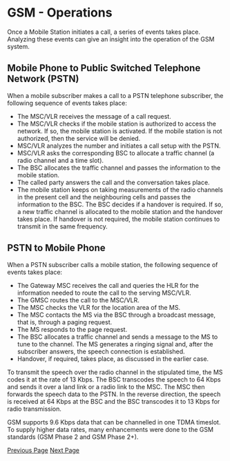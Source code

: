 # GSM - Operations
Once a Mobile Station initiates a call, a series of events takes place. Analyzing these events can give an insight into the operation of the GSM system.

## Mobile Phone to Public Switched Telephone Network (PSTN)
When a mobile subscriber makes a call to a PSTN telephone subscriber, the following sequence of events takes place:

   * The MSC/VLR receives the message of a call request.
   * The MSC/VLR checks if the mobile station is authorized to access the network. If so, the mobile station is activated. If the mobile station is not authorized, then the service will be denied.
   * MSC/VLR analyzes the number and initiates a call setup with the PSTN.
   * MSC/VLR asks the corresponding BSC to allocate a traffic channel (a radio channel and a time slot).
   * The BSC allocates the traffic channel and passes the information to the mobile station.
   * The called party answers the call and the conversation takes place.
   * The mobile station keeps on taking measurements of the radio channels in the present cell and the neighbouring cells and passes the information to the BSC. The BSC decides if a handover is required. If so, a new traffic channel is allocated to the mobile station and the handover takes place. If handover is not required, the mobile station continues to transmit in the same frequency.

## PSTN to Mobile Phone
When a PSTN subscriber calls a mobile station, the following sequence of events takes place:

   * The Gateway MSC receives the call and queries the HLR for the information needed to route the call to the serving MSC/VLR.
   * The GMSC routes the call to the MSC/VLR.
   * The MSC checks the VLR for the location area of the MS.
   * The MSC contacts the MS via the BSC through a broadcast message, that is, through a paging request.
   * The MS responds to the page request.
   * The BSC allocates a traffic channel and sends a message to the MS to tune to the channel. The MS generates a ringing signal and, after the subscriber answers, the speech connection is established.
   * Handover, if required, takes place, as discussed in the earlier case.

To transmit the speech over the radio channel in the stipulated time, the MS codes it at the rate of 13 Kbps. The BSC transcodes the speech to 64 Kbps and sends it over a land link or a radio link to the MSC. The MSC then forwards the speech data to the PSTN. In the reverse direction, the speech is received at 64 Kbps at the BSC and the BSC transcodes it to 13 Kbps for radio transmission.

GSM supports 9.6 Kbps data that can be channelled in one TDMA timeslot. To supply higher data rates, many enhancements were done to the GSM standards (GSM Phase 2 and GSM Phase 2+).


[Previous Page](../gsm/gsm_addressing.md) [Next Page](../gsm/gsm_protocol_stack.md) 
